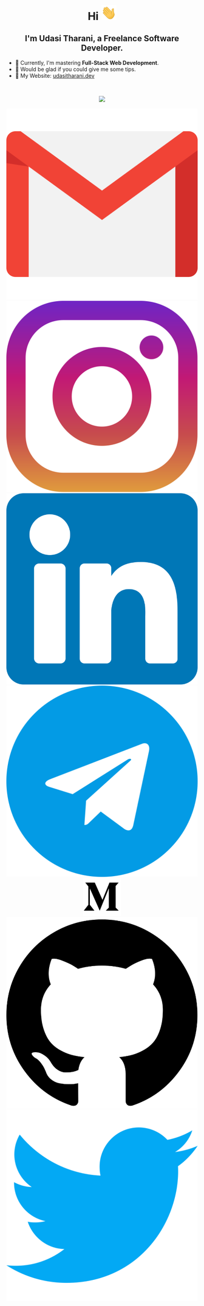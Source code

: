 <h1 align="center">Hi <img src="https://raw.githubusercontent.com/ABSphreak/ABSphreak/master/gifs/Hi.gif" width="40px" /></h1>
<h2 align="center">I'm Udasi Tharani, a Freelance Software Developer.</h2>

- 🚀 Currently, I'm mastering **Full-Stack Web Development**.
- 💬 Would be glad if you could give me some tips.
- 📱 My Website: [udasitharani.dev](https://udasitharani.dev)
<br/>
<p align="center">
<img src="https://github-readme-stats-five-lyart.vercel.app/api?username=udasitharani&show_icons=true" />
</p>

<p align="center">
    <a href="mailto: me@udasitharani.dev">
        <img src='./gmail.svg'/>
    </a>
    <a href="https://www.instagram.com/udasi.tharani/">
        <img src='./instagram.svg'/>
    </a>
    <a href="https://www.linkedin.com/in/udasi-tharani-bb3232193/">
        <img src='./linkedin.svg'>
    </a>
    <a href="https://t.me/udasitharani">
        <img src='./telegram.svg'/>
    </a>
    <a href="https://medium.com/@udasitharani">
        <img src='./medium.svg'/>
    </a>
    <a href="https://github.com/udasitharani">
        <img src='./github.svg'/>
    </a>
    <a href="https://twitter.com/TharaniUdasi">
        <img src='./twitter.svg'/>
    </a>
</p>
